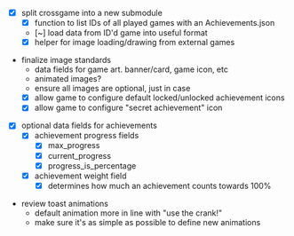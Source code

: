 - [x] split crossgame into a new submodule
    - [x] function to list IDs of all played games with an Achievements.json
    - [~] load data from ID'd game into useful format
    - [x] helper for image loading/drawing from external games

- finalize image standards
    - data fields for game art. banner/card, game icon, etc
    - animated images?
    - ensure all images are optional, just in case
    - [x] allow game to configure default locked/unlocked achievement icons
    - [x] allow game to configure "secret achievement" icon

- [x] optional data fields for achievements
    - [x] achievement progress fields
        - [x] max_progress
        - [x] current_progress
        - [x] progress_is_percentage
    - [x] achievement weight field
        - [x] determines how much an achievement counts towards 100%

- review toast animations
    - default animation more in line with "use the crank!"
    - make sure it's as simple as possible to define new animations